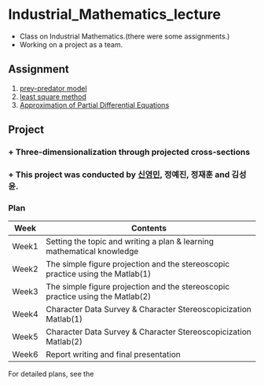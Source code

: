 # Industrial_Mathematics_lecture
- Class on Industrial Mathematics.(there were some assignments.)
- Working on a project as a team.

## Assignment
1. [prey-predator model](https://github.com/young3984/Industrial_Mathematics_lecture/tree/master/Assignment/Assignment(1)) 
2. [least square method](https://github.com/young3984/Industrial_Mathematics_lecture/tree/master/Assignment/Assignment(2))
3. [Approximation of Partial Differential Equations](https://github.com/young3984/Industrial_Mathematics_lecture/tree/master/Assignment/Assignment(3))

## Project
### + Three-dimensionalization through projected cross-sections
### + This project was conducted by [신영민](https://github.com/young3984), 정예진, 정재훈 and 김성윤.
### Plan
|Week|Contents|
|----|--------|
|Week1|Setting the topic and writing a plan & learning mathematical knowledge|
|Week2|The simple figure projection and the stereoscopic practice using the Matlab(1)|
|Week3|The simple figure projection and the stereoscopic practice using the Matlab(2)|
|Week4|Character Data Survey & Character Stereoscopicization Matlab(1)|
|Week5|Character Data Survey & Character Stereoscopicization Matlab(2)|
|Week6|Report writing and final presentation|

For detailed plans, see the 

